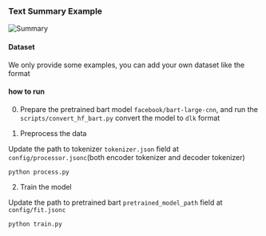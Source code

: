### Text Summary Example

![Summary]("../../pics/summary.png")

#### Dataset

We only provide some examples, you can add your own dataset like the format

#### how to run

0. Prepare the pretrained bart model `facebook/bart-large-cnn`, and run the `scripts/convert_hf_bart.py` convert the model to `dlk` format

1. Preprocess the data

Update the path to tokenizer `tokenizer.json` field at `config/processor.jsonc`(both encoder tokenizer and decoder tokenizer)
```
python process.py
```

2. Train the model

Update the path to pretrained bart `pretrained_model_path` field at `config/fit.jsonc`
```
python train.py
```
